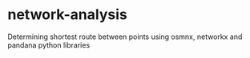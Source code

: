 # network-analysis
Determining shortest route between points using osmnx, networkx and pandana python libraries
